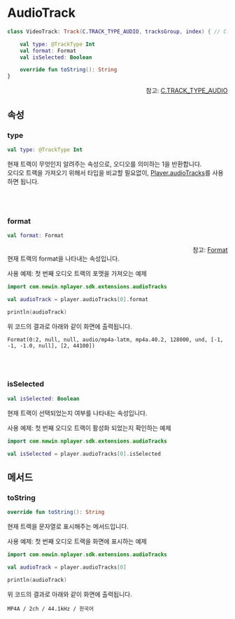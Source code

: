# AudioTrack

```kotlin
class VideoTrack: Track(C.TRACK_TYPE_AUDIO, tracksGroup, index) { // C.TRACK_TYPE_AUDIO = 1

    val type: @TrackType Int
    val format: Format
    val isSelected: Boolean

    override fun toString(): String
}
```
<div align="right">
참고: <a href="https://developer.android.com/reference/androidx/media3/common/C#TRACK_TYPE_AUDIO()">C.TRACK_TYPE_AUDIO</a>
</div>

## 속성

### type
```kotlin
val type: @TrackType Int
```
현재 트랙이 무엇인지 알려주는 속성으로, 오디오를 의미하는 1을 반환합니다.<br>
오디오 트랙을 가져오기 위해서 타입을 비교할 필요없이, [Player.audioTracks](../../interface/player/home.md#audiotracks)를 사용하면 됩니다.

<br><br>
### format
```kotlin
val format: Format
```
<div align="right">
참고: <a href="https://developer.android.com/reference/androidx/media3/common/Format">Format</a>
</div>
현재 트랙의 format을 나타내는 속성입니다.

사용 예제: 첫 번째 오디오 트랙의 포맷을 가져오는 예제
```kotlin
import com.newin.nplayer.sdk.extensions.audioTracks

val audioTrack = player.audioTracks[0].format

println(audioTrack)
```
위 코드의 결과로 아래와 같이 화면에 출력됩니다.
```log
Format(0:2, null, null, audio/mp4a-latm, mp4a.40.2, 128000, und, [-1, -1, -1.0, null], [2, 44100])
```

<br><br>
### isSelected
```kotlin
val isSelected: Boolean
```
현재 트랙이 선택되었는지 여부를 나타내는 속성입니다.

사용 예제: 첫 번째 오디오 트랙이 활성화 되었는지 확인하는 예제
```kotlin
import com.newin.nplayer.sdk.extensions.audioTracks

val isSelected = player.audioTracks[0].isSelected
```

## 메서드

### toString
```kotlin
override fun toString(): String
```
현재 트랙을 문자열로 표시해주는 메서드입니다.

사용 예제: 첫 번째 오디오 트랙을 화면에 표시하는 예제
```kotlin
import com.newin.nplayer.sdk.extensions.audioTracks

val audioTrack = player.audioTracks[0]

println(audioTrack)
```
위 코드의 결과로 아래와 같이 화면에 출력됩니다.
```log
MP4A / 2ch / 44.1kHz / 한국어
```

